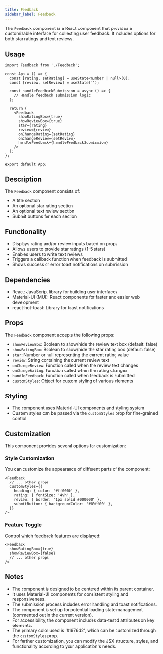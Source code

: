```yaml
---
title: Feedback
sidebar_label: Feedback
---
```


<head>
  <title> Feedback page </title>
  <meta name="description" content="your meta content goes here" />
</head>

The `Feedback` component is a React component that provides a customizable interface for collecting user feedback. It includes options for both star ratings and text reviews.

<!-- <img src="/img/pages/feedbackReviewAndRatingPage.png" alt="Feedback Page" /> -->

## Usage

```tsx
import Feedback from './Feedback';

const App = () => {
  const [rating, setRating] = useState<number | null>(0);
  const [review, setReview] = useState('');

  const handleFeedbackSubmission = async () => {
    // Handle feedback submission logic
  };

  return (
    <Feedback
      showRatingBox={true}
      showReviewBox={true}
      star={rating}
      review={review}
      onChangeRating={setRating}
      onChangeReview={setReview}
      handleFeedback={handleFeedbackSubmission}
    />
  );
};

export default App;
```

## Description

The `Feedback` component consists of:

- A title section
- An optional star rating section
- An optional text review section
- Submit buttons for each section

## Functionality

- Displays rating and/or review inputs based on props
- Allows users to provide star ratings (1-5 stars)
- Enables users to write text reviews
- Triggers a callback function when feedback is submitted
- Shows success or error toast notifications on submission

## Dependencies

- React: JavaScript library for building user interfaces
- Material-UI (MUI): React components for faster and easier web development
- react-hot-toast: Library for toast notifications

## Props

The `Feedback` component accepts the following props:

- `showReviewBox`: Boolean to show/hide the review text box (default: false)
- `showRatingBox`: Boolean to show/hide the star rating box (default: false)
- `star`: Number or null representing the current rating value
- `review`: String containing the current review text
- `onChangeReview`: Function called when the review text changes
- `onChangeRating`: Function called when the rating changes
- `handleFeedback`: Function called when feedback is submitted
- `customStyles`: Object for custom styling of various elements

## Styling

- The component uses Material-UI components and styling system
- Custom styles can be passed via the `customStyles` prop for fine-grained control

## Customization

This component provides several options for customization:

### Style Customization

You can customize the appearance of different parts of the component:

```tsx
<Feedback
  // ... other props
  customStyles={{
    heading: { color: '#ff0000' },
    rating: { fontSize: '4vh' },
    review: { border: '1px solid #000000' },
    submitButton: { backgroundColor: '#00ff00' },
  }}
/>
```

### Feature Toggle

Control which feedback features are displayed:

```tsx
<Feedback
  showRatingBox={true}
  showReviewBox={false}
  // ... other props
/>
```

## Notes

- The component is designed to be centered within its parent container.
- It uses Material-UI components for consistent styling and responsiveness.
- The submission process includes error handling and toast notifications.
- The component is set up for potential loading state management (commented out in the current version).
- For accessibility, the component includes data-testid attributes on key elements.
- The primary color used is '#1976d2', which can be customized through the `customStyles` prop.
- For further customization, you can modify the JSX structure, styles, and functionality according to your application's needs.
